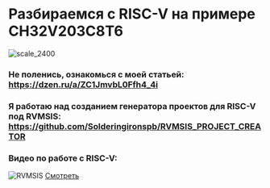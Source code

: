 # Разбираемся с RISC-V на примере CH32V203C8T6
![scale_2400](https://user-images.githubusercontent.com/68805120/230784277-3a4ee9e2-75bd-4f58-9c26-c1b52940a277.jpg)
### Не поленись, ознакомься с моей статьей: https://dzen.ru/a/ZC1JmvbL0Ffh4_4i
### Я работаю над созданием генератора проектов для RISC-V под RVMSIS: https://github.com/Solderingironspb/RVMSIS_PROJECT_CREATOR

### Видео по работе с RISC-V:
![RVMSIS](https://github.com/Solderingironspb/CH32V203C8T6_RVMSIS_notes/assets/68805120/72eb80b3-026e-4217-a229-f7ccd5484b62)
[Смотреть](https://youtu.be/GViE8H_9npQ?si=tk2tOTqUCACEgTbS)
